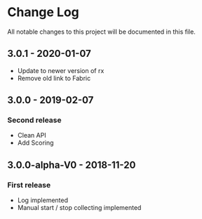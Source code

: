 # Change Log
All notable changes to this project will be documented in this file.

## 3.0.1 - 2020-01-07
- Update to newer version of rx
- Remove old link to Fabric

## 3.0.0 - 2019-02-07
### Second release
- Clean API
- Add Scoring

## 3.0.0-alpha-V0 - 2018-11-20
### First release
- Log implemented
- Manual start / stop collecting implemented

